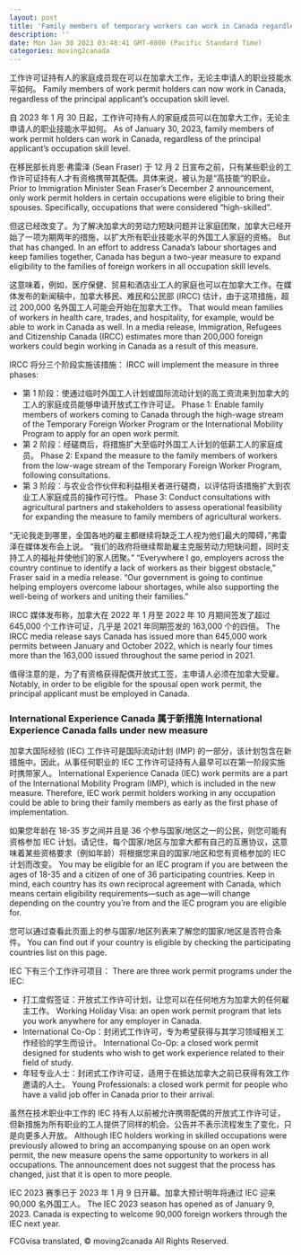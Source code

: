```yaml
---
layout: post
title: 'Family members of temporary workers can work in Canada regardless of occupation skill level'
description: ''
date: Mon Jan 30 2023 03:48:41 GMT-0800 (Pacific Standard Time)
categories: moving2canada
---
```


工作许可证持有人的家庭成员现在可以在加拿大工作，无论主申请人的职业技能水平如何。	Family members of work permit holders can now work in Canada, regardless of the principal applicant’s occupation skill level.
	
自 2023 年 1 月 30 日起，工作许可持有人的家庭成员可以在加拿大工作，无论主申请人的职业技能水平如何。	As of January 30, 2023, family members of work permit holders can work in Canada, regardless of the principal applicant’s occupation skill level.
	
在移民部长肖恩·弗雷泽 (Sean Fraser) 于 12 月 2 日宣布之前，只有某些职业的工作许可证持有人才有资格携带其配偶。具体来说，被认为是“高技能”的职业。	Prior to Immigration Minister Sean Fraser’s December 2 announcement, only work permit holders in certain occupations were eligible to bring their spouses. Specifically, occupations that were considered “high-skilled”.
	
但这已经改变了。为了解决加拿大的劳动力短缺问题并让家庭团聚，加拿大已经开始了一项为期两年的措施，以扩大所有职业技能水平的外国工人家庭的资格。	But that has changed. In an effort to address Canada’s labour shortages and keep families together, Canada has begun a two-year measure to expand eligibility to the families of foreign workers in all occupation skill levels.
	
这意味着，例如，医疗保健、贸易和酒店业工人的家庭也可以在加拿大工作。在媒体发布的新闻稿中，加拿大移民、难民和公民部 (IRCC) 估计，由于这项措施，超过 200,000 名外国工人可能会开始在加拿大工作。	That would mean families of workers in health care, trades, and hospitality, for example, would be able to work in Canada as well. In a media release, Immigration, Refugees and Citizenship Canada (IRCC) estimates more than 200,000 foreign workers could begin working in Canada as a result of this measure.
	
IRCC 将分三个阶段实施该措施：	IRCC will implement the measure in three phases:
	
* 第 1 阶段：使通过临时外国工人计划或国际流动计划的高工资流来到加拿大的工人的家庭成员能够申请开放式工作许可证。	  Phase 1: Enable family members of workers coming to Canada through the high-wage stream of the Temporary Foreign Worker Program or the International Mobility Program to apply for an open work permit.
* 第 2 阶段：经磋商后，将措施扩大至临时外国工人计划的低薪工人的家庭成员。	  Phase 2: Expand the measure to the family members of workers from the low-wage stream of the Temporary Foreign Worker Program, following consultations.
* 第 3 阶段：与农业合作伙伴和利益相关者进行磋商，以评估将该措施扩大到农业工人家庭成员的操作可行性。	  Phase 3: Conduct consultations with agricultural partners and stakeholders to assess operational feasibility for expanding the measure to family members of agricultural workers.
	
“无论我走到哪里，全国各地的雇主都继续将缺乏工人视为他们最大的障碍，”弗雷泽在媒体发布会上说。 “我们的政府将继续帮助雇主克服劳动力短缺问题，同时支持工人的福祉并使他们的家人团聚。”	“Everywhere I go, employers across the country continue to identify a lack of workers as their biggest obstacle,” Fraser said in a media release. “Our government is going to continue helping employers overcome labour shortages, while also supporting the well-being of workers and uniting their families.”
	
IRCC 媒体发布称，加拿大在 2022 年 1 月至 2022 年 10 月期间签发了超过 645,000 个工作许可证，几乎是 2021 年同期签发的 163,000 个的四倍。	The IRCC media release says Canada has issued more than 645,000 work permits between January and October 2022, which is nearly four times more than the 163,000 issued throughout the same period in 2021.
	
值得注意的是，为了有资格获得配偶开放式工签，主申请人必须在加拿大受雇。	Notably, in order to be eligible for the spousal open work permit, the principal applicant must be employed in Canada.
	
### International Experience Canada 属于新措施	International Experience Canada falls under new measure
	
加拿大国际经验 (IEC) 工作许可是国际流动计划 (IMP) 的一部分，该计划包含在新措施中。因此，从事任何职业的 IEC 工作许可证持有人最早可以在第一阶段实施时携带家人。	International Experience Canada (IEC) work permits are a part of the International Mobility Program (IMP), which is included in the new measure. Therefore, IEC work permit holders working in any occupation could be able to bring their family members as early as the first phase of implementation.
	
如果您年龄在 18-35 岁之间并且是 36 个参与国家/地区之一的公民，则您可能有资格参加 IEC 计划。请记住，每个国家/地区与加拿大都有自己的互惠协议，这意味着某些资格要求（例如年龄）将根据您来自的国家/地区和您有资格参加的 IEC 计划而改变。	You may be eligible for an IEC program if you are between the ages of 18-35 and a citizen of one of 36 participating countries. Keep in mind, each country has its own reciprocal agreement with Canada, which means certain eligibility requirements—such as age—will change depending on the country you’re from and the IEC program you are eligible for.
	
您可以通过查看此页面上的参与国家/地区列表来了解您的国家/地区是否符合条件。	You can find out if your country is eligible by checking the participating countries list on this page.
	
IEC 下有三个工作许可项目：	There are three work permit programs under the IEC:
	
* 打工度假签证：开放式工作许可计划，让您可以在任何地方为加拿大的任何雇主工作。	  Working Holiday Visa: an open work permit program that lets you work anywhere for any employer in Canada.
* International Co-Op：封闭式工作许可，专为希望获得与其学习领域相关工作经验的学生而设计。	  International Co-Op: a closed work permit designed for students who wish to get work experience related to their field of study.
* 年轻专业人士：封闭式工作许可证，适用于在抵达加拿大之前已获得有效工作邀请的人士。	  Young Professionals: a closed work permit for people who have a valid job offer in Canada prior to their arrival.
	
虽然在技术职业中工作的 IEC 持有人以前被允许携带配偶的开放式工作许可证，但新措施为所有职业的工人提供了同样的机会。公告并不表示流程发生了变化，只是向更多人开放。	Although IEC holders working in skilled occupations were previously allowed to bring an accompanying spouse on an open work permit, the new measure opens the same opportunity to workers in all occupations. The announcement does not suggest that the process has changed, just that it is open to more people.
	
IEC 2023 赛季已于 2023 年 1 月 9 日开幕。加拿大预计明年将通过 IEC 迎来 90,000 名外国工人。	The IEC 2023 season has opened as of January 9, 2023. Canada is expecting to welcome 90,000 foreign workers through the IEC next year.
	
FCGvisa translated, © moving2canada All Rights Reserved.
